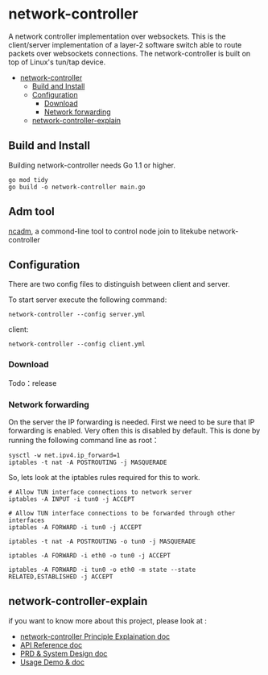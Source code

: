 # network-controller
A network controller implementation over websockets. This is the client/server implementation of a layer-2 software switch able to route packets over websockets connections. The network-controller is built on top of Linux's tun/tap device.

* [network-controller](#network-controller)
   * [Build and Install](#build-and-install)
   * [Configuration](#configuration)
      * [Download](#download)
      * [Network forwarding](#network-forwarding)
   * [network-controller-explain](#network-controller-explain)

## Build and Install

Building network-controller needs Go 1.1 or higher.

```shell
go mod tidy
go build -o network-controller main.go
```

## Adm tool

[ncadm](https://github.com/Litekube/ncadm), a commond-line tool to control node join to litekube network-controller

## Configuration

There are two config files to distinguish between client and server.

To start server execute the following command:

```shell
network-controller --config server.yml
```

client:

```shell
network-controller --config client.yml
```

### Download

Todo：release

### Network forwarding
On the server the IP forwarding is needed. First we need to be sure that IP forwarding is enabled.
Very often this is disabled by default. This is done by running the following command line as root：

```shell
sysctl -w net.ipv4.ip_forward=1
iptables -t nat -A POSTROUTING -j MASQUERADE
```

So, lets look at the iptables rules required for this to work.
```shell
# Allow TUN interface connections to network server
iptables -A INPUT -i tun0 -j ACCEPT

# Allow TUN interface connections to be forwarded through other interfaces
iptables -A FORWARD -i tun0 -j ACCEPT

iptables -t nat -A POSTROUTING -o tun0 -j MASQUERADE

iptables -A FORWARD -i eth0 -o tun0 -j ACCEPT

iptables -A FORWARD -i tun0 -o eth0 -m state --state RELATED,ESTABLISHED -j ACCEPT
```

## network-controller-explain

if you want to know more about this project, please look at :

- [network-controller Principle Explaination doc](docs/network-controller-explain.md)
- [API Reference doc](docs/API-explain.md)
- [PRD & System Design doc](docs/design-explain.md)
- [Usage Demo & doc](docs/demo-usage.md)
